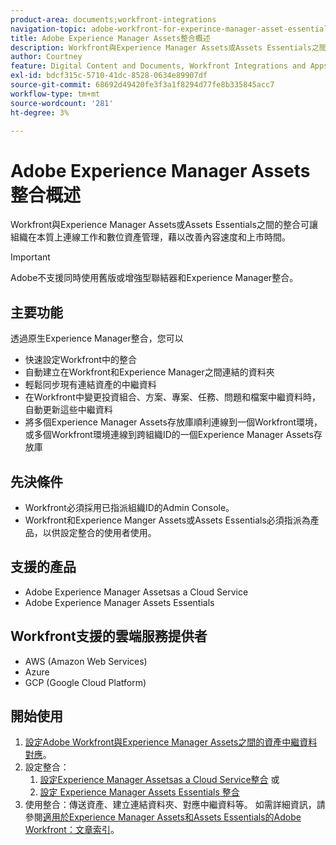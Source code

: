 ```yaml
---
product-area: documents;workfront-integrations
navigation-topic: adobe-workfront-for-experince-manager-asset-essentials
title: Adobe Experience Manager Assets整合概述
description: Workfront與Experience Manager Assets或Assets Essentials之間的整合可讓組織在本質上連線工作和數位資產管理，藉以改善內容速度和上市時間。
author: Courtney
feature: Digital Content and Documents, Workfront Integrations and Apps
exl-id: bdcf315c-5710-41dc-8528-0634e89907df
source-git-commit: 68692d49420fe3f3a1f8294d77fe8b335845acc7
workflow-type: tm+mt
source-wordcount: '281'
ht-degree: 3%

---
```


# Adobe Experience Manager Assets整合概述

<!-- Audited: 12/2023 -->

Workfront與Experience Manager Assets或Assets Essentials之間的整合可讓組織在本質上連線工作和數位資產管理，藉以改善內容速度和上市時間。

>[!IMPORTANT]
>
>Adobe不支援同時使用舊版或增強型聯結器和Experience Manager整合。

## 主要功能

透過原生Experience Manager整合，您可以

* 快速設定Workfront中的整合
* 自動建立在Workfront和Experience Manager之間連結的資料夾
* 輕鬆同步現有連結資產的中繼資料
* 在Workfront中變更投資組合、方案、專案、任務、問題和檔案中繼資料時，自動更新這些中繼資料
* 將多個Experience Manager Assets存放庫順利連線到一個Workfront環境，或多個Workfront環境連線到跨組織ID的一個Experience Manager Assets存放庫


## 先決條件

* Workfront必須採用已指派組織ID的Admin Console。
* Workfront和Experience Manger Assets或Assets Essentials必須指派為產品，以供設定整合的使用者使用。


## 支援的產品

* Adobe Experience Manager Assetsas a Cloud Service
* Adobe Experience Manager Assets Essentials

## Workfront支援的雲端服務提供者

* AWS (Amazon Web Services)
* Azure
* GCP (Google Cloud Platform)


## 開始使用

1. [設定Adobe Workfront與Experience Manager Assets之間的資產中繼資料對應](https://experienceleague.adobe.com/docs/experience-manager-cloud-service/content/assets/integrations/configure-asset-metadata-mapping.html?lang=en)。
1. 設定整合：
   1. [設定Experience Manager Assetsas a Cloud Service整合](/help/quicksilver/administration-and-setup/configure-integrations/configure-aacs-integration.md)
或
   1. [設定 Experience Manager Assets Essentials 整合](/help/quicksilver/documents/adobe-workfront-for-experience-manager-assets-essentials/setup-asset-essentials.md)
1. 使用整合：傳送資產、建立連結資料夾、對應中繼資料等。 如需詳細資訊，請參閱[適用於Experience Manager Assets和Assets Essentials的Adobe Workfront：文章索引](/help/quicksilver/documents/adobe-workfront-for-experience-manager-assets-essentials/workfront-for-aem-asset-essentials.md)。
